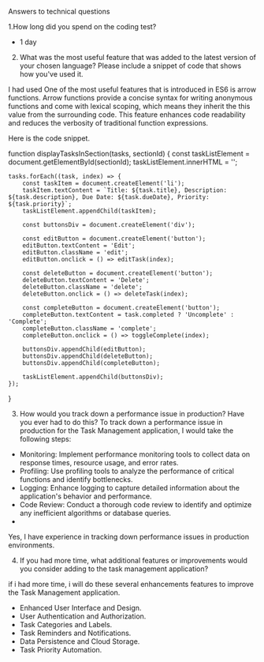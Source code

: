 Answers to technical questions

1.How long did you spend on the coding test? 
- 1 day


2. What was the most useful feature that was added to the latest version of your chosen language? Please include a snippet of code that shows how you've used it.

I had used One of the most useful features that is introduced in ES6  is arrow functions. Arrow functions provide a concise syntax for writing anonymous functions and come with lexical scoping, which means they inherit the this value from the surrounding code. This feature enhances code readability and reduces the verbosity of traditional function expressions.

Here is the code snippet.

function displayTasksInSection(tasks, sectionId) {
    const taskListElement = document.getElementById(sectionId);
    taskListElement.innerHTML = '';

    tasks.forEach((task, index) => {
        const taskItem = document.createElement('li');
        taskItem.textContent = `Title: ${task.title}, Description: ${task.description}, Due Date: ${task.dueDate}, Priority: ${task.priority}`;
        taskListElement.appendChild(taskItem);

        const buttonsDiv = document.createElement('div');

        const editButton = document.createElement('button');
        editButton.textContent = 'Edit';
        editButton.className = 'edit';
        editButton.onclick = () => editTask(index);

        const deleteButton = document.createElement('button');
        deleteButton.textContent = 'Delete';
        deleteButton.className = 'delete';
        deleteButton.onclick = () => deleteTask(index);

        const completeButton = document.createElement('button');
        completeButton.textContent = task.completed ? 'Uncomplete' : 'Complete';
        completeButton.className = 'complete';
        completeButton.onclick = () => toggleComplete(index);

        buttonsDiv.appendChild(editButton);
        buttonsDiv.appendChild(deleteButton);
        buttonsDiv.appendChild(completeButton);

        taskListElement.appendChild(buttonsDiv);
    });
}



3. How would you track down a performance issue in production? Have you ever had to do this?
To track down a performance issue in production for the Task Management application, I would take the following steps:

- Monitoring: Implement performance monitoring tools to collect data on response times, resource usage, and error rates.
- Profiling: Use profiling tools to analyze the performance of critical functions and identify bottlenecks.
- Logging: Enhance logging to capture detailed information about the application's behavior and performance.
- Code Review: Conduct a thorough code review to identify and optimize any inefficient algorithms or database queries.
- 
Yes, I have experience in tracking down performance issues in production environments.



4. If you had more time, what additional features or improvements would you consider adding to the task management application?

if i had more time, i will do these several enhancements  features to improve the Task Management application.

- Enhanced User Interface and Design.
- User Authentication and Authorization.
- Task Categories and Labels.
- Task Reminders and Notifications.
- Data Persistence and Cloud Storage.
- Task Priority Automation.



